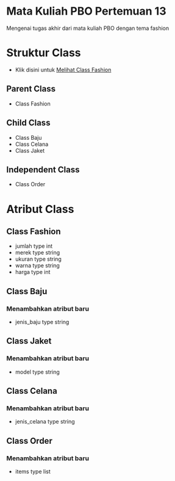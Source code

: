 # Mata Kuliah PBO Pertemuan 13 
Mengenai tugas akhir dari mata kuliah PBO dengan tema fashion 
# Struktur Class
- Klik disini untuk [Melihat Class Fashion](https://viewer.diagrams.net/?tags=%7B%7D&highlight=0000ff&edit=_blank&layers=1&nav=1&title=Class_Fashion.drawio#R7Ztdb%2BI4FIZ%2FDdLuBSuS8BEu%2BWhntMtomDK7M52byk3cxMWxWccp0F8%2Fx4nTNE2gaQuEi0hI4BMn2Oc89ntsTMuaBJtPAq38L9zFtGV23E3LmrZM0%2BjYNrwpyzaxdPvDxOAJ4upKmWFBHnF6p7ZGxMVhrqLknEqyyhsdzhh2ZM6GhODrfLU7TvPfukIeLhgWDqJF6w%2FiSj%2Bx2uYgs3%2FGxPPTbzbS%2FgUorax7EvrI5etnJuuiZU0E5zL5FGwmmCrnpX5J7rvccfWpYQIzWeWG1a%2BrSf9fdnkxmd8YD1%2Fn3%2F%2F5j7f1Ux4QjXSHL1HoE850m%2BU2dUS4JgFFDErjO87kQl8xoIwo8Rh8dqAlWIDhAQtJwIcjfUHyFVgdn1B3hrY8Uu0NJXKWaWnsc0Ee4bGI6mfCZSE1DmY%2FV2Oh7gRzB6wCh1BnnjrBeGH6gja5ijMUSm1wOKVoFZLbp24ESHiEjbmUPNCV1j6ReLFCjqqzBsJVQ2SQNrIYgtSf4AC8eWbSIfmEeYCl2EIVfdVKQdfjwxjo8jqjzehrm%2F%2BctKE2Ik249%2FTsDAL4oDl4AxNmgYl2y%2ByjQHWe3YaruOOd%2BwhwgAaO1OOg%2By95gf7LOI6CL%2FGEUw5gTBlPACKUvjClDFF8J3cSFEIkCPNmcZ1pN7Ncab8oE4d772g80nziupip6HOJJEpCreK64tDk2G%2B9MbzAk5POX71WDxo%2BgbKRleGlqgs54Qz6gkgcaQwcrbFi6e2I7B2Hr3OjOYExUQmTtN7BKekVKGmZiosAC7xMsAB%2FQWwaMk5LRs88HRntrj0bBLbpzZzlzePi%2F6F3961EUxIyomUkEGvQqA%2BNgV0zGkVpSdBYI8FQQ0Z9ZBidbs1oWGVZR8eHnAw1SUZdVFgVk9GjZRlFKgoMUBLHNmEgXaMZ7wIggFBSnEX8uwJi2jYKVFhFKqwSAii6xXTOQyLVisqaiqTuCzJeC36ebsJ8LIg8ZtR7FXNL%2B0hB7%2B5QCQlrEEL%2F%2BLOZBk48DfRPKA6lTR4UiBij%2B6jAQbNHcZQ9ip6V36OwrIoTRP8AWxTlS4xdU8Q9ZiS8uVVwNNnkoSaMQWVgzmVzIt1Ua%2FKG9%2BcNb4561Y2HA6QN5ZPCoBBj7Ho4VQHwlM89zhC9yKzg%2Boi52NWOz%2BrMeBxDFcJ7LOVWT%2FMokrzi%2FBrySDh4H6TaX6AiHpb7OpbUU53ZGweBKZLkIf%2FLxeHHVnERD7chWL83cnwSOTY6L%2BS46nR7PDnetRmcyLGT4NEI8sEyeLMyM2ejyM1K%2FuMr%2BTeHvXZJtuuQZPCi2P5U98Oo1MXr59em6RSflLa69AEpt4tSvi%2BpOhcptwuD8m%2B0xMV91kbJT7Kw7lb98f94St7foeRBfLKnkfCDSbhdGZazkfBhI%2BEflvA3h71uCe%2FVquBPhetYzo2h%2BYqGx6U5BAV6r%2BTog8I%2BKOr6eS3Ry39m755T2tV5NWTuSJ3UhOItCvEUhX5ivSSq29UjWB6ZYcXU7LxCWDLZfhUuEN2kZqdJzbr51MyueizTOtZEbBb3tNUJCXBEECaJGSVhc0SiMhL7h91ZpmXlXJSdt2vSsl1p2YHCXndalga5sFCDYRAx7yY%2BONUclTj5dNCvqBMHmQ5%2BXT3ej77N20F0%2FbDpfw5GY2vn6VvNhUvCJWcNGPvBKMS7Mis7wbBr14myHfjsWBViN1wlmA0aJ58zDKOimLyDDShmfzGLrz37o5518Rs%3D)
## Parent Class
- Class Fashion

## Child Class 
- Class Baju
- Class Celana
- Class Jaket

## Independent Class
- Class Order

# Atribut Class
## Class Fashion
- jumlah type int
- merek type string
- ukuran type string
- warna type string
- harga type int

## Class Baju
### Menambahkan atribut baru
- jenis_baju type string

## Class Jaket
### Menambahkan atribut baru
- model type string

## Class Celana
### Menambahkan atribut baru
- jenis_celana type string

## Class Order
### Menambahkan atribut baru
- items type list
